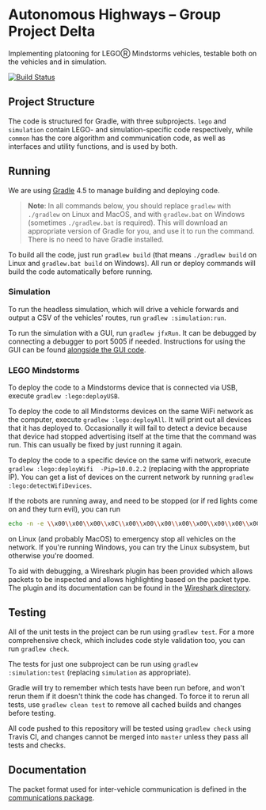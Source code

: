 # Autonomous Highways – Group Project Delta

Implementing platooning for LEGOⓇ Mindstorms vehicles, testable both on the vehicles and in simulation.

[![Build Status](https://travis-ci.org/jackwickham/group-project-delta.svg?branch=master)](https://travis-ci.org/jackwickham/group-project-delta)

## Project Structure
The code is structured for Gradle, with three subprojects. `lego` and `simulation` contain LEGO- and simulation-specific code respectively, while `common` has the core algorithm and communication code, as well as interfaces and utility functions, and is used by both.

## Running
We are using [Gradle](https://gradle.org/) 4.5 to manage building and deploying code.

> **Note**: In all commands below, you should replace `gradlew` with `./gradlew` on Linux and MacOS, and with `gradlew.bat` on Windows (sometimes `./gradlew.bat` is required). This will download an appropriate version of Gradle for you, and use it to run the command. There is no need to have Gradle installed.

To build all the code, just run `gradlew build` (that means `./gradlew build` on Linux and `gradlew.bat build` on Windows). All run or deploy commands will build the code automatically before running.

### Simulation
To run the headless simulation, which will drive a vehicle forwards and output a CSV of the vehicles' routes, run `gradlew :simulation:run`.

To run the simulation with a GUI, run `gradlew jfxRun`. It can be debugged by connecting a debugger to port 5005 if needed. Instructions for using the GUI can be found [alongside the GUI code](simulation/src/main/java/uk/ac/cam/cl/group_project/delta/simulation/gui/README.md).

### LEGO Mindstorms
To deploy the code to a Mindstorms device that is connected via USB, execute `gradlew :lego:deployUSB`.

To deploy the code to all Mindstorms devices on the same WiFi network as the computer, execute `gradlew :lego:deployAll`. It will print out all devices that it has deployed to. Occasionally it will fail to detect a device because that device had stopped advertising itself at the time that the command was run. This can usually be fixed by just running it again.

To deploy the code to a specific device on the same wifi network, execute `gradlew :lego:deployWifi  -Pip=10.0.2.2` (replacing with the appropriate IP). You can get a list of devices on the current network by running `gradlew :lego:detectWifiDevices`.

If the robots are running away, and need to be stopped (or if red lights come on and they turn evil), you can run
```bash
echo -n -e \\x00\\x00\\x00\\x0C\\x00\\x00\\x00\\x00\\x00\\x00\\x00\\x00 | nc -4u -w1 10.0.2.255 5187
```
on Linux (and probably MacOS) to emergency stop all vehicles on the network. If you're running Windows, you can try the Linux subsystem, but otherwise you're doomed.

To aid with debugging, a Wireshark plugin has been provided which allows packets to be inspected and allows highlighting based on the packet type. The plugin and its documentation can be found in the [Wireshark directory](wireshark).

## Testing
All of the unit tests in the project can be run using `gradlew test`. For a more comprehensive check, which includes code style validation too, you can run `gradlew check`.

The tests for just one subproject can be run using `gradlew :simulation:test` (replacing `simulation` as appropriate).

Gradle will try to remember which tests have been run before, and won't rerun them if it doesn't think the code has changed. To force it to rerun all tests, use `gradlew clean test` to remove all cached builds and changes before testing.

All code pushed to this repository will be tested using `gradlew check` using Travis CI, and changes cannot be merged into `master` unless they pass all tests and checks.

## Documentation
The packet format used for inter-vehicle communication is defined in the [communications package](common/src/main/java/uk/ac/cam/cl/group_project/delta/algorithm/communications/README.md).
